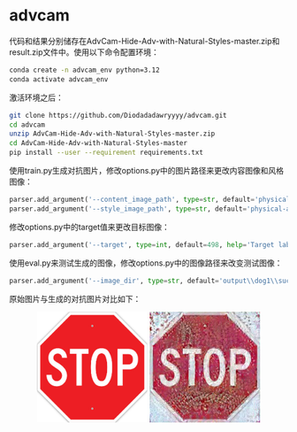 # advcam

代码和结果分别储存在AdvCam-Hide-Adv-with-Natural-Styles-master.zip和result.zip文件中。使用以下命令配置环境：
```sh
conda create -n advcam_env python=3.12
conda activate advcam_env
```
激活环境之后：
```sh
git clone https://github.com/Diodadadawryyyy/advcam.git
cd advcam
unzip AdvCam-Hide-Adv-with-Natural-Styles-master.zip
cd AdvCam-Hide-Adv-with-Natural-Styles-master
pip install --user --requirement requirements.txt
```
使用train.py生成对抗图片，修改options.py中的图片路径来更改内容图像和风格图像：
```python
parser.add_argument('--content_image_path', type=str, default='physical-attack-data\\content\\1\\5.jpeg', help='Path to content image')
parser.add_argument('--style_image_path', type=str, default='physical-attack-data\\style\\oil-painting\\1.jpg', help='Path to style image')
```
修改options.py中的target值来更改目标图像：
```python
parser.add_argument('--target', type=int, default=498, help='Target label for targeted attack')
```
使用eval.py来测试生成的图像，修改options.py中的图像路径来改变测试图像：
```python
parser.add_argument('--image_dir', type=str, default='output\\dog1\\suc_251.jpg', help='Path to image')
```

原始图片与生成的对抗图片对比如下：
<p align='center'>
  <img src='img/img1.jpg' width='200'/>
  <img src='img/img2.jpg' width='200'/>
</p>
